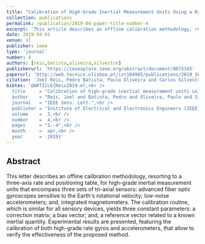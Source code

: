 ```yaml
---
title: "Calibration of High-Grade Inertial Measurement Units Using a Rate Table"
collection: publications
permalink: /publication/2019-04-paper-title-number-4
excerpt: 'This article describes an offline calibration methodology, resorting to a three-axis rate and positioning table, for high-grade inertial measurement units that encompass three sets of triaxial sensors: advanced fiber optic gyroscopes sensitive to the Earth''s rotational velocity; low-noise accelerometers; and integrated magnetometers.'
date: 2019-04-01
venue: sl
publisher: ieee
type: 'journal'
number: 4
authors: [reis,batista,oliveira,silvestre]
publisherurl: 'https://ieeexplore.ieee.org/abstract/document/8675345'
paperurl: 'http://web.tecnico.ulisboa.pt/ist164985/publications/2019_SL_Calibration_of_High-Grade_Inertial_Measurement_Units_Using_a_Rate_Table.pdf'
citation: 'Joel Reis, Pedro Batista, Paulo Oliveira and Carlos Silvestre, "Calibration of High-Grade Inertial Measurement Units Using a Rate Table," IEEE Sensors Letters, vol. 3, no. 4, pp. 1-4, April 2019, Art no. 6000704, doi:10.1109/LSENS.2019.2906569.'
bibtex: '@ARTICLE{Reis2019-el,<br />
  title     = "Calibration of high-grade inertial measurement units using a rate table",<br />
  author    = "Reis, Joel and Batista, Pedro and Oliveira, Paulo and Silvestre, Carlos",<br />
  journal   = "IEEE Sens. Lett.",<br />
  publisher = "Institute of Electrical and Electronics Engineers (IEEE)",<br />
  volume    =  3,<br />
  number    =  4,<br />
  pages     = "1--4",<br />
  month     =  apr,<br />
  year      =  2019}'
---
```

**Abstract**
---
This letter describes an offline calibration methodology, resorting to a three-axis rate and positioning table, for high-grade inertial measurement units that encompass three sets of tri-axial sensors: advanced fiber optic gyroscopes sensitive to the Earth's rotational velocity; low-noise accelerometers; and, integrated magnetometers.
The calibration routine, which is similar for all sensory devices, yields three constant parameters: a correction matrix; a bias vector; and, a reference vector related to a known inertial quantity.
Experimental results are presented, featuring the calibration of both high-grade rate gyros and accelerometers, that allow to verify the effectiveness of the proposed method.
